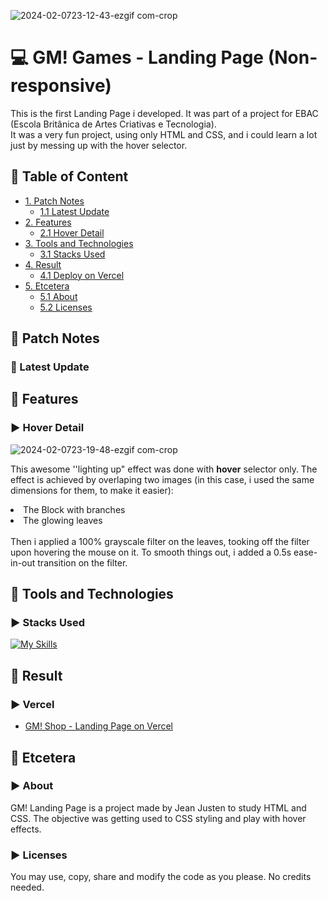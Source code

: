 <!--Title Image-->
![2024-02-0723-12-43-ezgif com-crop](https://github.com/jeanjusten/site_gm_shop/assets/156855412/74c7abf0-5907-4cf0-8c4c-9eb25f57796a)
# :computer: GM! Games - Landing Page (Non-responsive)
  <p>
  This is the first Landing Page i developed. It was part of a project for EBAC (Escola Britânica de Artes Criativas e Tecnologia).<br>
  It was a very fun project, using only HTML and CSS, and i could learn a lot just by messing up with the hover selector.
  </p>

<!--Menu-->
## :large_orange_diamond: Table of Content
- [1. Patch Notes](#large_orange_diamond-patch-notes)
  - [1.1 Latest Update](#pushpin-latest-update)
- [2. Features](#large_orange_diamond-features)
  - [2.1 Hover Detail](#arrow_forward-hover-detail)
- [3. Tools and Technologies](#large_orange_diamond-tools-and-technologies)
  - [3.1 Stacks Used](#arrow_forward-stacks-used)
- [4. Result](#large_orange_diamond-result)
  - [4.1 Deploy on Vercel](#arrow_forward-vercel)
- [5. Etcetera](#large_orange_diamond-etcetera)
  - [5.1 About](#arrow_forward-about)
  - [5.2 Licenses](#arrow_forward-licenses)

<!--Patch Notes-->
## :large_orange_diamond: Patch Notes
### :pushpin: Latest Update
<strong></strong>

<!--Details-->
## :large_orange_diamond: Features
### :arrow_forward: Hover Detail
![2024-02-0723-19-48-ezgif com-crop](https://github.com/jeanjusten/site_gm_shop/assets/156855412/e22adc96-f43a-4e1b-a6b2-35affb9e7b95)
<p>
  This awesome ''lighting up" effect was done with <strong>hover</strong> selector only.
  The effect is achieved by overlaping two images (in this case, i used the same dimensions for them, to make it easier): 
<li>The Block with branches</li> 
<li>The glowing leaves</li> <br>
  Then i applied a 100% grayscale filter on the leaves, tooking off the filter upon hovering the mouse on it. 
  To smooth things out, i added a 0.5s ease-in-out transition on the filter.
</p>

<!--Tools Used-->
## :large_orange_diamond: Tools and Technologies
### :arrow_forward: Stacks Used
[![My Skills](https://skillicons.dev/icons?i=html,css)](https://skillicons.dev)

<!--Result-->
## :large_orange_diamond: Result
### :arrow_forward: Vercel
- <a href="https://site-gm-shop.vercel.app/" alt="See the page live on Vercel now">GM! Shop - Landing Page on Vercel</a>

<!--Etcetera-->
## :large_orange_diamond: Etcetera
### :arrow_forward: About
<p>
  GM! Landing Page is a project made by Jean Justen to study HTML and CSS.
  The objective was getting used to CSS styling and play with hover effects.
</p>

### :arrow_forward: Licenses
<p>
  You may use, copy, share and modify the code as you please. No credits needed.
</p>
